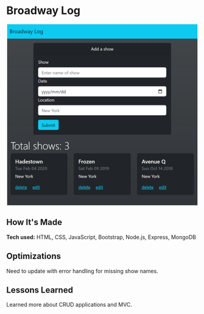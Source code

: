 # Broadway Log
<div id="screenshot" align="center">
<img src="Screenshot 2022-08-19 182416.png" width="500px">
</div>

## How It's Made
**Tech used:** HTML, CSS, JavaScript, Bootstrap, Node.js, Express, MongoDB

## Optimizations
Need to update with error handling for missing show names.

## Lessons Learned
Learned more about CRUD applications and MVC.